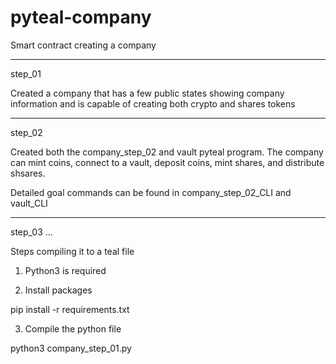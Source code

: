 # pyteal-company
Smart contract creating a company

--------------------------------------------------------------------------
step_01 

Created a company that has a few public states showing company information and is capable of creating both crypto and shares tokens

--------------------------------------------------------------------------
step_02

Created both the company_step_02 and vault pyteal program. The company can mint coins, connect to a vault, deposit coins, mint shares, and distribute shsares.

Detailed goal commands can be found in company_step_02_CLI and vault_CLI  

--------------------------------------------------------------------------
step_03
...

Steps compiling it to a teal file

1. Python3 is required

2. Install packages
 
pip install -r requirements.txt

3. Compile the python file

python3 company_step_01.py
